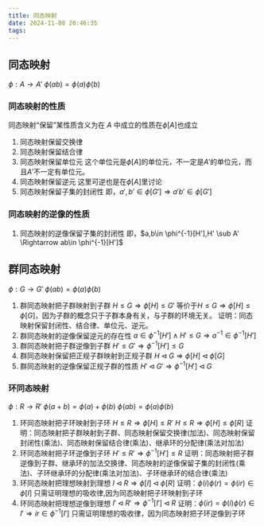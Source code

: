 ```yaml
---
title: 同态映射
date: 2024-11-08 20:46:35
tags:
---
```


## 同态映射

$\phi:A\rightarrow A'$
$\phi(ab) = \phi(a)\phi(b)$

### 同态映射的性质

同态映射“保留”某性质含义为在 $A$ 中成立的性质在$\phi[A]$也成立

1. 同态映射保留交换律
2. 同态映射保留结合律
3. 同态映射保留单位元
   这个单位元是$\phi[A]$的单位元，不一定是$A'$的单位元，而且$A'$不一定有单位元。
4. 同态映射保留逆元
   这里可逆也是在$\phi[A]$里讨论
5. 同态映射保留子集的封闭性
   即，$a',b'\in \phi[G']\Rightarrow a'b'\in \phi[G']$

### 同态映射的逆像的性质

1. 同态映射的逆像保留子集的封闭性
   即，$a,b\in \phi^{-1}[H'],H' \sub A' \Rightarrow ab\in \phi^{-1}[H']$

## 群同态映射

$\phi:G\rightarrow G'$
$\phi(ab) = \phi(a)\phi(b)$

1. 群同态映射把子群映射到子群
   $H \leq G \Rightarrow \phi[H] \leq G'$
   等价于$H \leq G \Rightarrow \phi[H] \leq \phi[G]$，因为子群的概念只于子群本身有关，与子群的环境无关。
   证明：同态映射保留封闭性、结合律、单位元、逆元。
2. 群同态映射的逆像保留逆元的存在性
   $a\in \phi^{-1}[H'] \wedge H'\leq G \Rightarrow a^{-1}\in \phi^{-1}[H']$
3. 群同态映射把子群逆像到子群
   $H' \leq G' \Rightarrow \phi^{-1}[H'] \leq G$
4. 群同态映射保留把正规子群映射到正规子群
   $H \triangleleft G \Rightarrow \phi[H] \triangleleft \phi[G]$
5. 群同态映射的逆像保留正规子群的性质
   $H' \triangleleft G' \Rightarrow \phi^{-1}[H'] \triangleleft G$

### 环同态映射

$\phi:R\rightarrow R'$
$\phi(a+b) = \phi(a)+\phi(b)$
$\phi(ab) = \phi(a)\phi(b)$

1. 环同态映射把子环映射到子环
   $H \leq R \Rightarrow \phi[H] \leq R'$
   $H \leq R \Rightarrow \phi[H] \leq \phi[R]$
   证明：同态映射把子群映射到子群、同态映射保留交换律(加法)、同态映射保留封闭性(乘法)、同态映射保留结合律(乘法)、继承环的分配律(乘法对加法)
2. 环同态映射把子环逆像到子环
   $H' \leq R' \Rightarrow \phi^{-1}[H'] \leq R$
   证明：同态映射把子群逆像到子群、继承环的加法交换律、同态映射的逆像保留子集的封闭性(乘法)、子环继承环的分配律(乘法对加法)、子环继承环的结合律(乘法)
3. 环同态映射把理想映射到理想
   $I \triangleleft R \Rightarrow \phi[I] \triangleleft \phi[R]$
   证明：$\phi(i)\phi(r)=\phi(ir)\in \phi[I]$
   只需证明理想的吸收律,因为同态映射把子环映射到子环
4. 环同态映射把理想逆像到理想
   $I' \triangleleft R' \Rightarrow \phi^{-1}[I'] \triangleleft R$
   证明：$\phi(ir) = \phi(i)\phi(r)\in I' \Rightarrow ir\in \phi^{-1}[I']$
   只需证明理想的吸收律，因为同态映射把子环逆像到子环
